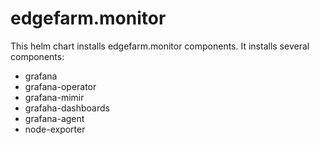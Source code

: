 # edgefarm.monitor

This helm chart installs edgefarm.monitor components. It installs several components:
  - grafana
  - grafana-operator
  - grafana-mimir
  - grafaha-dashboards
  - grafana-agent
  - node-exporter

